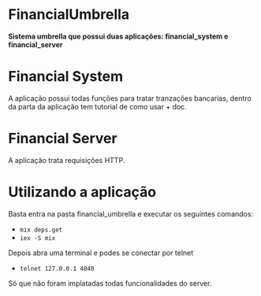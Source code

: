 # FinancialUmbrella

**Sistema umbrella que possui duas aplicações: financial_system e financial_server**

# Financial System
  A aplicação possui todas funções para tratar tranzações bancarias, dentro da parta da aplicação tem tutorial de como usar + doc.
 
# Financial Server
  A aplicação trata requisições HTTP.
  
# Utilizando a aplicação
  Basta entra na pasta financial_umbrella e executar os seguintes comandos:
  
  * `mix deps.get`
  * `iex -S mix`
  
  Depois abra uma terminal e podes se conectar por telnet
  
  * `telnet 127.0.0.1 4040`
  
  Só que não foram implatadas todas funcionalidades do server.

 

